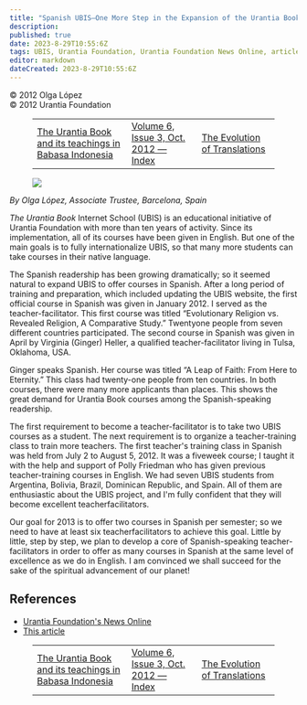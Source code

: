 ```yaml
---
title: "Spanish UBIS—One More Step in the Expansion of the Urantia Book Internet School"
description: 
published: true
date: 2023-8-29T10:55:6Z
tags: UBIS, Urantia Foundation, Urantia Foundation News Online, article
editor: markdown
dateCreated: 2023-8-29T10:55:6Z
---
```


<p class="v-card v-sheet theme--light gray lighten-3 px-2">© 2012 Olga López<br>© 2012 Urantia Foundation</p>
<figure class="table chapter-navigator">
  <table>
    <tbody>
      <tr>
        <td>
        <a href="/en/article/Henk_Mylanus/The_Urantia_Book_and_its_teachings_in_Babasa_Indonesia">
          <span class="mdi mdi-arrow-left-drop-circle"></span><span class="pl-2">The Urantia Book and its teachings in Babasa Indonesia</span>
        </a>
        </td>
        <td>
        <a href="/en/index/articles_uf_news_online#volume-6-issue-3-oct-2012">
          <span class="mdi mdi-book-open-variant"></span><span class="pl-2">Volume 6, Issue 3, Oct. 2012 — Index</span>
        </a>
        </td>
        <td>
        <a href="/en/article/Georges_Michelson_Dupont/The_Evolution_of_Translations">
          <span class="pr-2">The Evolution of Translations</span><span class="mdi mdi-arrow-right-drop-circle"></span>
        </a>
        </td>
      </tr>
    </tbody>
  </table>
</figure>


<figure id="Figure_1" class="image urantiapedia image-style-align-left">
<img src="/image/article/UF_News_Online/2012_08/017.jpg">
</figure>

_By Olga López, Associate Trustee, Barcelona, Spain_

_The Urantia Book_ Internet School (UBIS) is an educational initiative of Urantia Foundation with more than ten years of activity. Since its implementation, all of its courses have been given in
English. But one of the main goals is to fully internationalize UBIS, so that many more students can take courses in their native language.

The Spanish readership has been growing dramatically; so it seemed natural to expand UBIS to offer courses in Spanish. After a long period of training and preparation, which included updating the UBIS website, the first official course in Spanish was given in January 2012. I served as the teacher-facilitator. This first course was titled “Evolutionary Religion vs. Revealed Religion, A Comparative Study.” Twentyone people from seven different countries participated. The second course in Spanish was given in April by Virginia (Ginger) Heller, a qualified teacher-facilitator living in Tulsa, Oklahoma, USA.

Ginger speaks Spanish. Her course was titled “A Leap of Faith: From Here to Eternity.” This class had twenty-one people from ten countries. In both courses, there were many more applicants than places. This shows the great demand for Urantia Book courses among the Spanish-speaking readership.

The first requirement to become a teacher-facilitator is to take two UBIS courses as a student. The next requirement is to organize a teacher-training class to train more teachers. The first teacher's training class in Spanish was held from July 2 to August 5, 2012. It was a fiveweek course; I taught it with the help and support of Polly Friedman who has given previous teacher-training courses in English. We had seven UBIS students from Argentina, Bolivia, Brazil, Dominican Republic, and Spain. All of them are enthusiastic about the UBIS project, and I'm fully confident that they will become excellent teacherfacilitators.

Our goal for 2013 is to offer two courses in Spanish per semester; so we need to have at least six teacherfacilitators to achieve this goal. Little by little, step by step, we plan to develop a core of Spanish-speaking teacher-facilitators in order to offer as many courses in Spanish at the same level of excellence as we do in English. I am convinced we shall succeed for the sake of the spiritual advancement of our planet!


## References

- [Urantia Foundation's News Online](https://www.urantia.org/urantia-foundation/newsletter-pdf-archives)
- [This article](https://www.urantia.org/news/2012-08/spanish-ubis-one-more-step-in-expansion-urantia-book-internet-school)

<figure class="table chapter-navigator">
  <table>
    <tbody>
      <tr>
        <td>
        <a href="/en/article/Henk_Mylanus/The_Urantia_Book_and_its_teachings_in_Babasa_Indonesia">
          <span class="mdi mdi-arrow-left-drop-circle"></span><span class="pl-2">The Urantia Book and its teachings in Babasa Indonesia</span>
        </a>
        </td>
        <td>
        <a href="/en/index/articles_uf_news_online#volume-6-issue-3-oct-2012">
          <span class="mdi mdi-book-open-variant"></span><span class="pl-2">Volume 6, Issue 3, Oct. 2012 — Index</span>
        </a>
        </td>
        <td>
        <a href="/en/article/Georges_Michelson_Dupont/The_Evolution_of_Translations">
          <span class="pr-2">The Evolution of Translations</span><span class="mdi mdi-arrow-right-drop-circle"></span>
        </a>
        </td>
      </tr>
    </tbody>
  </table>
</figure>
